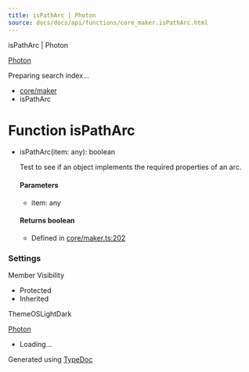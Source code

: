 ```yaml
---
title: isPathArc | Photon
source: docs/docs/api/functions/core_maker.isPathArc.html
---
```


isPathArc | Photon

[Photon](../index.html)




Preparing search index...

* [core/maker](../modules/core_maker.html)
* isPathArc

# Function isPathArc

* isPathArc(item: any): boolean

  Test to see if an object implements the required properties of an arc.

  #### Parameters

  + item: any

  #### Returns boolean

  + Defined in [core/maker.ts:202](https://github.com/mwhite454/photon/blob/main/packages/photon/src/core/maker.ts#L202)

### Settings

Member Visibility

* Protected
* Inherited

ThemeOSLightDark

[Photon](../index.html)

* Loading...

Generated using [TypeDoc](https://typedoc.org/)
